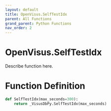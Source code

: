 ```yaml
---
layout: default
title: OpenVisus.SelfTestIdx
parent: All Functions
grand_parent: Python Functions
nav_order: 2
---
```


# OpenVisus.SelfTestIdx

Describe function here.

# Function Definition

```python
def SelfTestIdx(max_seconds=300):
    return _VisusDbPy.SelfTestIdx(max_seconds)
```
